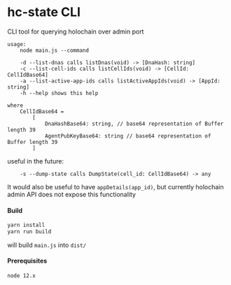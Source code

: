 # hc-state CLI

CLI tool for querying holochain over admin port
```
usage:
    node main.js --command

    -d --list-dnas calls listDnas(void) -> [DnaHash: string]
    -c --list-cell-ids calls listCellIds(void) -> [CellId: CellIdBase64]
    -a --list-active-app-ids calls listActiveAppIds(void) -> [AppId: string]
    -h --help shows this help

where 
    CellIdBase64 = 
        [
            DnaHashBase64: string, // base64 representation of Buffer length 39
            AgentPubKeyBase64: string // base64 representation of Buffer length 39
        ]
```

useful in the future:
```
    -s --dump-state calls DumpState(cell_id: CellIdBase64) -> any
```
It would also be useful to have `appDetails(app_id)`, but currently holochain admin API does not expose this functionality

#### Build
```sh
yarn install
yarn run build
```
will build `main.js` into `dist/`

#### Prerequisites
`node 12.x`
